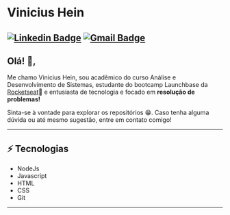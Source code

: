 # Vinicius Hein
[![Linkedin Badge](https://img.shields.io/badge/-ViniciusHein-blue?style=flat-square&logo=Linkedin&logoColor=white&link=https://www.linkedin.com/in/vinicius-hein/)](https://www.linkedin.com/in/vinicius-hein/)
[![Gmail Badge](https://img.shields.io/badge/-vinicius.hein@gmail.com-c14438?style=flat-square&logo=Gmail&logoColor=white&link=mailto:sakshamtaneja7861@gmail.com)](mailto:vinicius.hein@gmail.com)
---

## Olá! 👋,           
Me chamo Vinicius Hein, sou acadêmico do curso Análise e Desenvolvimento de Sistemas, estudante do bootcamp Launchbase da [Rocketseat](https://rocketseat.com.br/)🚀️ e entusiasta de tecnologia e focado em **resolução de problemas!**

Sinta-se à vontade para explorar os repositórios 😁️. Caso tenha alguma dúvida ou até mesmo sugestão, entre em contato comigo!

---

## ⚡ Tecnologias
- NodeJs
- Javascript
- HTML
- CSS
- Git

---